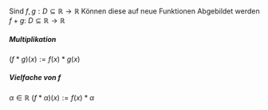 Sind $f, g: D \subseteq \mathbb{R} \rightarrow \mathbb{R}$
Können diese auf neue Funktionen Abgebildet werden
$f + g$: $D \subseteq \mathbb{R} \rightarrow \mathbb{R}$

##### Multiplikation
$(f * g)(x) := f(x) * g(x)$
##### Vielfache von $f$
$\alpha \in \mathbb{R}$
$(f * \alpha)(x) := f(x) * \alpha$